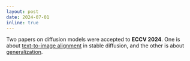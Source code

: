 ```yaml
---
layout: post
date: 2024-07-01
inline: true
---
```


Two papers on diffusion models were accepted to **ECCV 2024**. One is about [text-to-image alignment](https://arxiv.org/abs/2404.07389) in stable diffusion, and the other is about [generalization](https://arxiv.org/abs/2403.16394).  
